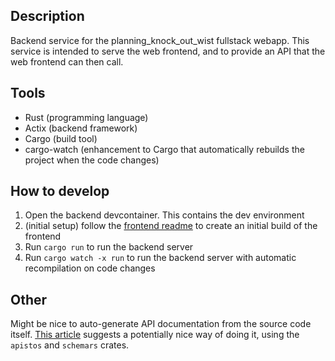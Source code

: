 ## Description

Backend service for the planning_knock_out_wist fullstack webapp.
This service is intended to serve the web frontend, and to provide an API that the web frontend can then call.

## Tools

- Rust (programming language)
- Actix (backend framework)
- Cargo (build tool)
- cargo-watch (enhancement to Cargo that automatically rebuilds the project when the code changes)

## How to develop

1. Open the backend devcontainer. This contains the dev environment
2. (initial setup) follow the [frontend readme](../frontend/README.md) to create an initial build of the frontend
3. Run `cargo run` to run the backend server
4. Run `cargo watch -x run` to run the backend server with automatic recompilation on code changes

## Other

Might be nice to auto-generate API documentation from the source code itself.
[This article](https://medium.com/netwo/documenting-api-for-actix-web-b575adb841a1) suggests a potentially nice way of doing it, using the `apistos` and `schemars` crates.
